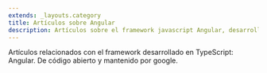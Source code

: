 ```yaml
---
extends: _layouts.category
title: Artículos sobre Angular
description: Artículos sobre el framework javascript Angular, desarrollado por google.
---
```


Artículos relacionados con el framework desarrollado en TypeScript: Angular. De código abierto y mantenido por google.

